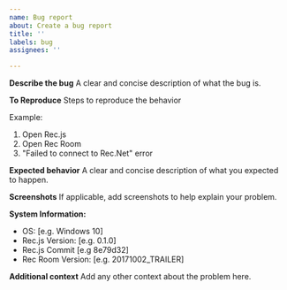 ```yaml
---
name: Bug report
about: Create a bug report
title: ''
labels: bug
assignees: ''

---
```


**Describe the bug**
A clear and concise description of what the bug is.

**To Reproduce**
Steps to reproduce the behavior

Example:
1. Open Rec.js
2. Open Rec Room
3. "Failed to connect to Rec.Net" error

**Expected behavior**
A clear and concise description of what you expected to happen.

**Screenshots**
If applicable, add screenshots to help explain your problem.

**System Information:**
 - OS: [e.g. Windows 10]
 - Rec.js Version: [e.g. 0.1.0]
 - Rec.js Commit [e.g 8e79d32]
 - Rec Room Version: [e.g. 20171002_TRAILER]

**Additional context**
Add any other context about the problem here.

